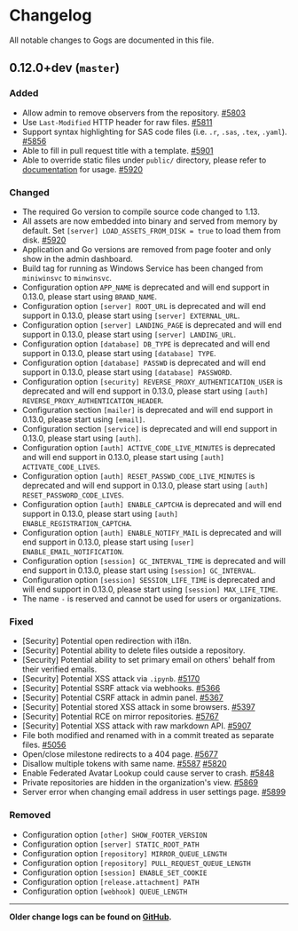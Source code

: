 # Changelog

All notable changes to Gogs are documented in this file.

## 0.12.0+dev (`master`)

### Added

- Allow admin to remove observers from the repository. [#5803](https://github.com/gogs/gogs/pull/5803)
- Use `Last-Modified` HTTP header for raw files. [#5811](https://github.com/gogs/gogs/issues/5811)
- Support syntax highlighting for SAS code files (i.e. `.r`, `.sas`, `.tex`, `.yaml`). [#5856](https://github.com/gogs/gogs/pull/5856)
- Able to fill in pull request title with a template. [#5901](https://github.com/gogs/gogs/pull/5901)
- Able to override static files under `public/` directory, please refer to [documentation](https://gogs.io/docs/features/custom_template) for usage. [#5920](https://github.com/gogs/gogs/pull/5920)

### Changed

- The required Go version to compile source code changed to 1.13.
- All assets are now embedded into binary and served from memory by default. Set `[server] LOAD_ASSETS_FROM_DISK = true` to load them from disk. [#5920](https://github.com/gogs/gogs/pull/5920)
- Application and Go versions are removed from page footer and only show in the admin dashboard.
- Build tag for running as Windows Service has been changed from `miniwinsvc` to `minwinsvc`.
- Configuration option `APP_NAME` is deprecated and will end support in 0.13.0, please start using `BRAND_NAME`.
- Configuration option `[server] ROOT_URL` is deprecated and will end support in 0.13.0, please start using `[server] EXTERNAL_URL`.
- Configuration option `[server] LANDING_PAGE` is deprecated and will end support in 0.13.0, please start using `[server] LANDING_URL`.
- Configuration option `[database] DB_TYPE` is deprecated and will end support in 0.13.0, please start using `[database] TYPE`.
- Configuration option `[database] PASSWD` is deprecated and will end support in 0.13.0, please start using `[database] PASSWORD`.
- Configuration option `[security] REVERSE_PROXY_AUTHENTICATION_USER` is deprecated and will end support in 0.13.0, please start using `[auth] REVERSE_PROXY_AUTHENTICATION_HEADER`.
- Configuration section `[mailer]` is deprecated and will end support in 0.13.0, please start using `[email]`.
- Configuration section `[service]` is deprecated and will end support in 0.13.0, please start using `[auth]`.
- Configuration option `[auth] ACTIVE_CODE_LIVE_MINUTES` is deprecated and will end support in 0.13.0, please start using `[auth] ACTIVATE_CODE_LIVES`.
- Configuration option `[auth] RESET_PASSWD_CODE_LIVE_MINUTES` is deprecated and will end support in 0.13.0, please start using `[auth] RESET_PASSWORD_CODE_LIVES`.
- Configuration option `[auth] ENABLE_CAPTCHA` is deprecated and will end support in 0.13.0, please start using `[auth] ENABLE_REGISTRATION_CAPTCHA`.
- Configuration option `[auth] ENABLE_NOTIFY_MAIL` is deprecated and will end support in 0.13.0, please start using `[user] ENABLE_EMAIL_NOTIFICATION`.
- Configuration option `[session] GC_INTERVAL_TIME` is deprecated and will end support in 0.13.0, please start using `[session] GC_INTERVAL`.
- Configuration option `[session] SESSION_LIFE_TIME` is deprecated and will end support in 0.13.0, please start using `[session] MAX_LIFE_TIME`.
- The name `-` is reserved and cannot be used for users or organizations.

### Fixed

- [Security] Potential open redirection with i18n.
- [Security] Potential ability to delete files outside a repository.
- [Security] Potential ability to set primary email on others' behalf from their verified emails.
- [Security] Potential XSS attack via `.ipynb`. [#5170](https://github.com/gogs/gogs/issues/5170)
- [Security] Potential SSRF attack via webhooks. [#5366](https://github.com/gogs/gogs/issues/5366)
- [Security] Potential CSRF attack in admin panel. [#5367](https://github.com/gogs/gogs/issues/5367)
- [Security] Potential stored XSS attack in some browsers. [#5397](https://github.com/gogs/gogs/issues/5397)
- [Security] Potential RCE on mirror repositories. [#5767](https://github.com/gogs/gogs/issues/5767)
- [Security] Potential XSS attack with raw markdown API. [#5907](https://github.com/gogs/gogs/pull/5907)
- File both modified and renamed with in a commit treated as separate files. [#5056](https://github.com/gogs/gogs/issues/5056)
- Open/close milestone redirects to a 404 page. [#5677](https://github.com/gogs/gogs/issues/5677)
- Disallow multiple tokens with same name. [#5587](https://github.com/gogs/gogs/issues/5587) [#5820](https://github.com/gogs/gogs/pull/5820)
- Enable Federated Avatar Lookup could cause server to crash. [#5848](https://github.com/gogs/gogs/issues/5848)
- Private repositories are hidden in the organization's view. [#5869](https://github.com/gogs/gogs/issues/5869)
- Server error when changing email address in user settings page. [#5899](https://github.com/gogs/gogs/issues/5899)

### Removed

- Configuration option `[other] SHOW_FOOTER_VERSION`
- Configuration option `[server] STATIC_ROOT_PATH`
- Configuration option `[repository] MIRROR_QUEUE_LENGTH`
- Configuration option `[repository] PULL_REQUEST_QUEUE_LENGTH`
- Configuration option `[session] ENABLE_SET_COOKIE`
- Configuration option `[release.attachment] PATH`
- Configuration option `[webhook] QUEUE_LENGTH`

---

**Older change logs can be found on [GitHub](https://github.com/gogs/gogs/releases?after=v0.12.0).**
